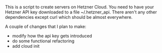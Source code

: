 This is a script to create servers on Hetzner Cloud. You need to have your Hetzner API key downloaded to a file ~/.hetzner_api. There aren't any other dependencies except curl which should be almost everywhere. 

A couple of changes that I plan to make:

- modify how the api key gets introduced
- do some functional refactoring
- add cloud init 


